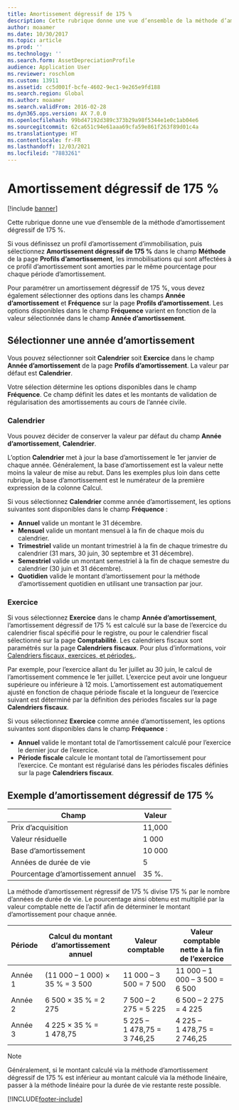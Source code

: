 ```yaml
---
title: Amortissement dégressif de 175 %
description: Cette rubrique donne une vue d’ensemble de la méthode d’amortissement dégressif de 175 %.
author: moaamer
ms.date: 10/30/2017
ms.topic: article
ms.prod: ''
ms.technology: ''
ms.search.form: AssetDepreciationProfile
audience: Application User
ms.reviewer: roschlom
ms.custom: 13911
ms.assetid: cc5d001f-bcfe-4602-9ec1-9e265e9fd188
ms.search.region: Global
ms.author: moaamer
ms.search.validFrom: 2016-02-28
ms.dyn365.ops.version: AX 7.0.0
ms.openlocfilehash: 99bd47192d389c373b29a98f5344e1e0c1ab04e6
ms.sourcegitcommit: 62ca651c94e61aaa69cfa59e861f263f89d01c4a
ms.translationtype: HT
ms.contentlocale: fr-FR
ms.lasthandoff: 12/03/2021
ms.locfileid: "7883261"
---
```

# <a name="175-percent-reducing-balance-depreciation"></a>Amortissement dégressif de 175 %

[!include [banner](../includes/banner.md)]

Cette rubrique donne une vue d’ensemble de la méthode d’amortissement dégressif de 175 %.

Si vous définissez un profil d’amortissement d’immobilisation, puis sélectionnez **Amortissement dégressif de 175 %** dans le champ **Méthode** de la page **Profils d’amortissement**, les immobilisations qui sont affectées à ce profil d’amortissement sont amorties par le même pourcentage pour chaque période d’amortissement. 

Pour paramétrer un amortissement dégressif de 175 %, vous devez également sélectionner des options dans les champs **Année d’amortissement** et **Fréquence** sur la page **Profils d’amortissement**. Les options disponibles dans le champ **Fréquence** varient en fonction de la valeur sélectionnée dans le champ **Année d’amortissement**.

## <a name="select-a-depreciation-year"></a>Sélectionner une année d’amortissement
Vous pouvez sélectionner soit **Calendrier** soit **Exercice** dans le champ **Année d’amortissement** de la page **Profils d’amortissement**. La valeur par défaut est **Calendrier**. 

Votre sélection détermine les options disponibles dans le champ **Fréquence**. Ce champ définit les dates et les montants de validation de régularisation des amortissements au cours de l’année civile.

### <a name="calendar"></a>Calendrier

Vous pouvez décider de conserver la valeur par défaut du champ **Année d’amortissement**, **Calendrier**. 

L’option **Calendrier** met à jour la base d’amortissement le 1er janvier de chaque année. Généralement, la base d’amortissement est la valeur nette moins la valeur de mise au rebut. Dans les exemples plus loin dans cette rubrique, la base d’amortissement est le numérateur de la première expression de la colonne Calcul. 

Si vous sélectionnez **Calendrier** comme année d’amortissement, les options suivantes sont disponibles dans le champ **Fréquence** :

-   **Annuel** valide un montant le 31 décembre.
-   **Mensuel** valide un montant mensuel à la fin de chaque mois du calendrier.
-   **Trimestriel** valide un montant trimestriel à la fin de chaque trimestre du calendrier (31 mars, 30 juin, 30 septembre et 31 décembre).
-   **Semestriel** valide un montant semestriel à la fin de chaque semestre du calendrier (30 juin et 31 décembre).
-   **Quotidien** valide le montant d’amortissement pour la méthode d’amortissement quotidien en utilisant une transaction par jour.

### <a name="fiscal"></a>Exercice

Si vous sélectionnez **Exercice** dans le champ **Année d’amortissement**, l’amortissement dégressif de 175 % est calculé sur la base de l’exercice du calendrier fiscal spécifié pour le registre, ou pour le calendrier fiscal sélectionné sur la page **Comptabilité**. Les calendriers fiscaux sont paramétrés sur la page **Calendriers fiscaux**. Pour plus d’informations, voir [Calendriers fiscaux, exercices, et périodes.](../budgeting/fiscal-calendars-fiscal-years-periods.md).

Par exemple, pour l’exercice allant du 1er juillet au 30 juin, le calcul de l’amortissement commence le 1er juillet. L’exercice peut avoir une longueur supérieure ou inférieure à 12 mois. L’amortissement est automatiquement ajusté en fonction de chaque période fiscale et la longueur de l’exercice suivant est déterminé par la définition des périodes fiscales sur la page **Calendriers fiscaux**. 

Si vous sélectionnez **Exercice** comme année d’amortissement, les options suivantes sont disponibles dans le champ **Fréquence** :

-   **Annuel** valide le montant total de l’amortissement calculé pour l’exercice le dernier jour de l’exercice.
-   **Période fiscale** calcule le montant total de l’amortissement pour l’exercice. Ce montant est régularisé dans les périodes fiscales définies sur la page **Calendriers fiscaux**.

## <a name="example-of-175-reducing-balance-depreciation"></a>Exemple d’amortissement dégressif de 175 %

| Champ                          | Valeur  |
|--------------------------------|--------|
| Prix d’acquisition               | 11,000 |
| Valeur résiduelle                  | 1 000  |
| Base d’amortissement              | 10 000 |
| Années de durée de vie             | 5      |
| Pourcentage d’amortissement annuel | 35 %.    |

La méthode d’amortissement régressif de 175 % divise 175 % par le nombre d’années de durée de vie. Le pourcentage ainsi obtenu est multiplié par la valeur comptable nette de l’actif afin de déterminer le montant d’amortissement pour chaque année.

| Période | Calcul du montant d’amortissement annuel | Valeur comptable                  | Valeur comptable nette à la fin de l’exercice |
|--------|-----------------------------------------------|-----------------------------|---------------------------------------|
| Année 1 | (11 000 – 1 000) × 35 % = 3 500                | 11 000 – 3 500 = 7 500      | 11 000 – 1 000 – 3 500 = 6 500        |
| Année 2 | 6 500 × 35 % = 2 275                           | 7 500 – 2 275 = 5 225       | 6 500 – 2 275 = 4 225                 |
| Année 3 | 4 225 × 35 % = 1 478,75                        | 5 225 – 1 478,75 = 3 746,25 | 4 225 – 1 478,75 = 2 746,25           |

> [!NOTE] 
> Généralement, si le montant calculé via la méthode d’amortissement dégressif de 175 % est inférieur au montant calculé via la méthode linéaire, passer à la méthode linéaire pour la durée de vie restante reste possible.





[!INCLUDE[footer-include](../../includes/footer-banner.md)]
